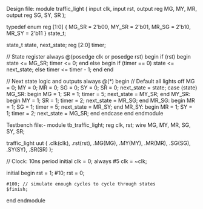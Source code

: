 Design file:
module traffic_light (
  input clk,
  input rst,
  output reg MG, MY, MR,
  output reg SG, SY, SR
);

  typedef enum reg [1:0] {
    MG_SR = 2'b00,
    MY_SR = 2'b01,
    MR_SG = 2'b10,
    MR_SY = 2'b11
  } state_t;

  state_t state, next_state;
  reg [2:0] timer;

  // State register
  always @(posedge clk or posedge rst) begin
    if (rst) begin
      state <= MG_SR;
      timer <= 0;
    end else begin
      if (timer == 0)
        state <= next_state;
      else
        timer <= timer - 1;
    end
  end

  // Next state logic and outputs
  always @(*) begin
    // Default all lights off
    MG = 0; MY = 0; MR = 0;
    SG = 0; SY = 0; SR = 0;
    next_state = state;
    case (state)
      MG_SR: begin
        MG = 1; SR = 1;
        timer = 5;
        next_state = MY_SR;
      end
      MY_SR: begin
        MY = 1; SR = 1;
        timer = 2;
        next_state = MR_SG;
      end
      MR_SG: begin
        MR = 1; SG = 1;
        timer = 5;
        next_state = MR_SY;
      end
      MR_SY: begin
        MR = 1; SY = 1;
        timer = 2;
        next_state = MG_SR;
      end
    endcase
  end
endmodule


Testbench file:-
module tb_traffic_light;
  reg clk, rst;
  wire MG, MY, MR, SG, SY, SR;

  traffic_light uut (
    .clk(clk), .rst(rst),
    .MG(MG), .MY(MY), .MR(MR),
    .SG(SG), .SY(SY), .SR(SR)
  );

  // Clock: 10ns period
  initial clk = 0;
  always #5 clk = ~clk;

  initial begin
    rst = 1; #10;
    rst = 0;

    #100; // simulate enough cycles to cycle through states
    $finish;
  end
endmodule
